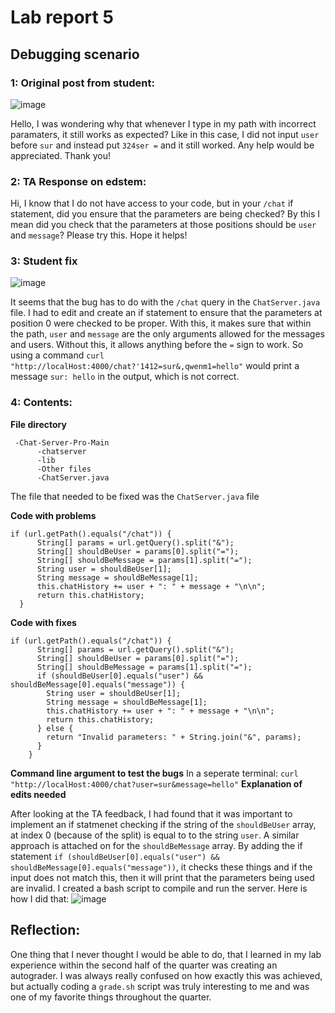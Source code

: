 # Lab report 5

## Debugging scenario

### 1: Original post from student:
![image](https://github.com/sur-shah/cse15l-lab-reports/assets/156368641/1e7ed078-71a6-4031-9910-6d9caa63d929)

Hello, I was wondering why that whenever I type in my path with incorrect paramaters, it still works as expected? Like in this case, I did not input `user` before `sur` and instead put `324ser =` and it still worked. Any help would be appreciated. Thank you!


### 2: TA Response on edstem:
Hi, I know that I do not have access to your code, but in your `/chat` if statement, did you ensure that the parameters are being checked? By this I mean did you check that the parameters at those positions should be `user` and `message`? Please try this. Hope it helps!
### 3: Student fix
![image](https://github.com/sur-shah/cse15l-lab-reports/assets/156368641/66d3e40f-84f5-40ae-b0c5-d024a123c0af)

It seems that the bug has to do with the `/chat` query in the `ChatServer.java` file. I had to edit and create an if statement to ensure that the parameters at position 0 were checked to be proper. With this, it makes sure that within the path, `user` and `message` are the only arguments allowed for the messages and users. Without this, it allows anything before the `=` sign to work. So using a command `curl "http://localHost:4000/chat?'1412=sur&,qwenm1=hello"` would print a message `sur: hello` in the output, which is not correct.

### 4: Contents:
**File directory**
```
 -Chat-Server-Pro-Main
      -chatserver
      -lib
      -Other files
      -ChatServer.java
```
      
The file that needed to be fixed was the `ChatServer.java` file

**Code with problems**
```
if (url.getPath().equals("/chat")) {
      String[] params = url.getQuery().split("&");
      String[] shouldBeUser = params[0].split("=");
      String[] shouldBeMessage = params[1].split("=");
      String user = shouldBeUser[1];
      String message = shouldBeMessage[1];
      this.chatHistory += user + ": " + message + "\n\n";
      return this.chatHistory;
  }
```
**Code with fixes**
```
if (url.getPath().equals("/chat")) {
      String[] params = url.getQuery().split("&");
      String[] shouldBeUser = params[0].split("=");
      String[] shouldBeMessage = params[1].split("=");
      if (shouldBeUser[0].equals("user") && shouldBeMessage[0].equals("message")) {
        String user = shouldBeUser[1];
        String message = shouldBeMessage[1];
        this.chatHistory += user + ": " + message + "\n\n";
        return this.chatHistory;
      } else {
        return "Invalid parameters: " + String.join("&", params);
      }
    }
```
**Command line argument to test the bugs**
In a seperate terminal:
`curl "http://localHost:4000/chat?user=sur&message=hello"`
**Explanation of edits needed**

After looking at the TA feedback, I had found that it was important to implement an if statmenet checking if the string of the `shouldBeUser` array, at index 0 (because of the split) is equal to to the string `user`. A similar approach is attached on for the `shouldBeMessage` array. By adding the if statement `if (shouldBeUser[0].equals("user") && shouldBeMessage[0].equals("message"))`, it checks these things and if the input does not match this, then it will print that the parameters being used are invalid. I created a bash script to compile and run the server. Here is how I did that:
![image](https://github.com/sur-shah/cse15l-lab-reports/assets/156368641/27ba6e6e-a0c2-4e50-bbf5-76f9da95c4e9)

## Reflection:

One thing that I never thought I would be able to do, that I learned in my lab experience within the second half of the quarter was creating an autograder. I was always really confused on how exactly this was achieved, but actually coding a `grade.sh` script was truly interesting to me and was one of my favorite things throughout the quarter.







